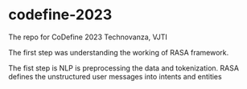 # codefine-2023
The repo for CoDefine 2023 Technovanza, VJTI

The first step was understanding the working of RASA framework.

The fist step is NLP is preprocessing the data and tokenization. RASA defines the unstructured user messages into intents and entities

